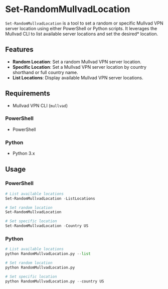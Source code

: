 # Set-RandomMullvadLocation

`Set-RandomMullvadLocation` is a tool to set a random or specific Mullvad VPN server location using either PowerShell or Python scripts. It leverages the Mullvad CLI to list available server locations and set the desired* location.

## Features

- **Random Location**: Set a random Mullvad VPN server location.
- **Specific Location**: Set a Mullvad VPN server location by country shorthand or full country name.
- **List Locations**: Display available Mullvad VPN server locations.

## Requirements

- Mullvad VPN CLI (`mullvad`)

### PowerShell

- PowerShell

### Python

- Python 3.x

## Usage

### PowerShell

```powershell
# List available locations
Set-RandomMullvadLocation -ListLocations

# Set random location
Set-RandomMullvadLocation

# Set specific location
Set-RandomMullvadLocation -Country US
```

### Python

```python
# List available locations
python RandomMullvadLocation.py --list

# Set random location
python RandomMullvadLocation.py

# Set specific location
python RandomMullvadLocation.py --country US
```
